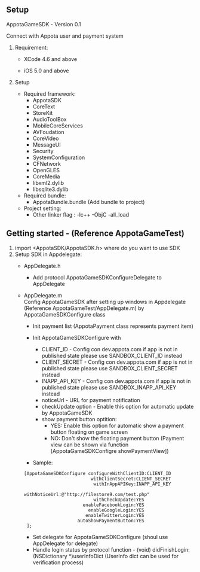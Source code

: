 Setup
------------------

AppotaGameSDK - Version 0.1

Connect with Appota user and payment system

1. Requirement:

	*	XCode 4.6 and above

	*	iOS 5.0 and above

2. Setup

	*	Required framework: 
		* AppotaSDK
		* CoreText
		* StoreKit
		* AudioToolBox
		* MobileCoreServices
		* AVFoudation
		* CoreVideo
		* MessageUI
		* Security
		* SystemConfiguration
		* CFNetwork
		* OpenGLES
		* CoreMedia
		* libxml2.dylib
		* libsqlite3.dylib
	* 	Required bundle:
		* AppotaBundle.bundle (Add bundle to project)
	* Project setting:
		* Other linker flag : -lc++ -ObjC -all_load
		
		
Getting started - (Reference AppotaGameTest)
----------------
1. 	import <AppotaSDK/AppotaSDK.h> where do you want to use SDK
2.	Setup SDK in Appdelegate:
	* AppDelegate.h
	
		* Add protocol AppotaGameSDKConfigureDelegate to AppDelegate
	* AppDelegate.m		
	Config AppotaGameSDK after setting up windows in Appdelegate (Reference AppotaGameTest/AppDelegate.m) by AppotaGameSDKConfigure class
		* Init payment list (AppotaPayment class represents payment item)
		* Init AppotaGameSDKConfigure with 
			* CLIENT_ID - Config con dev.appota.com if app is not in published state please use SANDBOX_CLIENT_ID instead
			* CLIENT_SECRET - Config con dev.appota.com if app is not in published state please use SANDBOX_CLIENT_SECRET instead
			* INAPP_API_KEY - Config con dev.appota.com if app is not in published state please use SANDBOX_INAPP_API_KEY instead
			* noticeUrl - URL for payment notification
			* checkUpdate option - Enable this option for automatic update by AppotaGameSDK
			* show payment button optition:
				- YES: Enable this option for automatic show a payment button floating on game screen
				- NO: Don't show the floating payment button (Payment view can be shown via function [AppotaGameSDKConfigre showPaymentView])
				
		* Sample:
		
		~~~~
	    [AppotaGameSDKConfigure configureWithClientID:CLIENT_ID
                                 withClientSecret:CLIENT_SECRET
                                  withInAppAPIKey:INAPP_API_KEY
                         withNoticeUrl:@"http://filestore9.com/test.php"
                                  withCheckUpdate:YES
                              enableFacebookLogin:YES
                                enableGoogleLogin:YES
                               enableTwitterLogin:YES
                            autoShowPaymentButton:YES
	     ];
		
		~~~~
		
		* Set delegate for AppotaGameSDKConfigure (shoul use AppDelegate for delegate)
		* Handle login status by protocol function - (void) didFinishLogin:(NSDictionary *)userInfoDict (UserInfo dict can be used for verification process)
			
		

